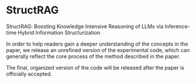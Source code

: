 # StructRAG
StructRAG: Boosting Knowledge Intensive Reasoning of LLMs via Inference-time Hybrid Information Structurization
                      
            
       
In order to help readers gain a deeper understanding of the concepts in the paper, we release an unrefined version of the experimental code, which can generally reflect the core process of the method described in the paper.       
        
The final, organized version of the code will be released after the paper is officially accepted.









